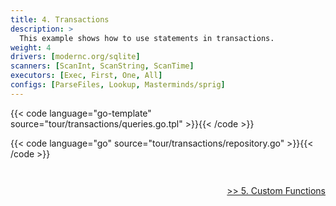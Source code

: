 ```yaml
---
title: 4. Transactions
description: >
  This example shows how to use statements in transactions.
weight: 4
drivers: [modernc.org/sqlite]
scanners: [ScanInt, ScanString, ScanTime]
executors: [Exec, First, One, All]
configs: [ParseFiles, Lookup, Masterminds/sprig]
---
```


{{< code language="go-template" source="tour/transactions/queries.go.tpl" >}}{{< /code >}}

{{< code language="go" source="tour/transactions/repository.go" >}}{{< /code >}}

<div style="padding-top: 2em; text-align: right"><a href="/tour/5_custom_functions/">>> 5. Custom Functions</a></div>
